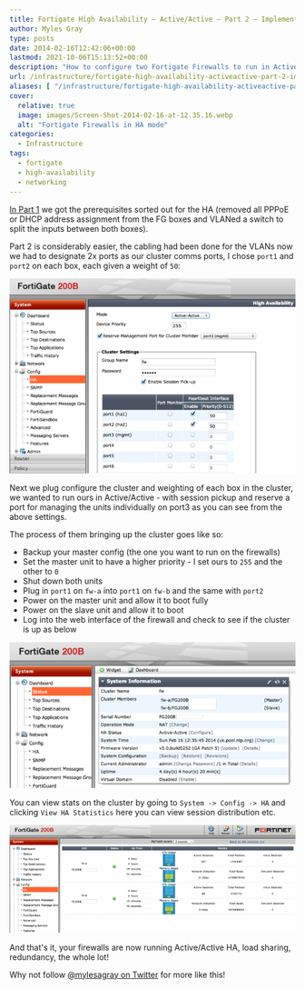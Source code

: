 ```yaml
---
title: Fortigate High Availability – Active/Active – Part 2 – Implementation
author: Myles Gray
type: posts
date: 2014-02-16T12:42:06+00:00
lastmod: 2021-10-06T15:13:52+00:00
description: "How to configure two Fortigate Firewalls to run in Active/Active High Availability mode"
url: /infrastructure/fortigate-high-availability-activeactive-part-2-implementation
aliases: [ "/infrastructure/fortigate-high-availability-activeactive-part-2-implementation/amp" ]
cover:
  relative: true
  image: images/Screen-Shot-2014-02-16-at-12.35.16.webp
  alt: "Fortigate Firewalls in HA mode"
categories:
  - Infrastructure
tags:
  - fortigate
  - high-availability
  - networking
---
```


[In Part 1][1] we got the prerequisites sorted out for the HA (removed all PPPoE or DHCP address assignment from the FG boxes and VLANed a switch to split the inputs between both boxes).

Part 2 is considerably easier, the cabling had been done for the VLANs now we had to designate 2x ports as our cluster comms ports, I chose `port1` and `port2` on each box, each given a weight of `50`:

![Fortigate HA Port Assignment][2]

Next we plug configure the cluster and weighting of each box in the cluster, we wanted to run ours in Active/Active - with session pickup and reserve a port for managing the units individually on port3 as you can see from the above settings.

The process of them bringing up the cluster goes like so:

* Backup your master config (the one you want to run on the firewalls)
* Set the master unit to have a higher priority - I set ours to `255` and the other to `0`
* Shut down both units
* Plug in `port1` on `fw-a` into `port1` on `fw-b` and the same with `port2`
* Power on the master unit and allow it to boot fully
* Power on the slave unit and allow it to boot
* Log into the web interface of the firewall and check to see if the cluster is up as below

![Fortigate HA Front Page][3]

You can view stats on the cluster by going to `System -> Config -> HA` and clicking `View HA Statistics` here you can view session distribution etc.

![Fortigate HA Monitoring][4]

And that's it, your firewalls are now running Active/Active HA, load sharing, redundancy, the whole lot!

Why not follow [@mylesagray on Twitter][5] for more like this!

 [1]: /infrastructure/fortigate-ha-activeactive-part-1-preparation/
 [2]: images/Screen-Shot-2014-02-16-at-12.18.47.png
 [3]: images/Screen-Shot-2014-02-16-at-12.35.48.png
 [4]: images/Screen-Shot-2014-02-16-at-12.35.16.png
 [5]: https://twitter.com/mylesagray
